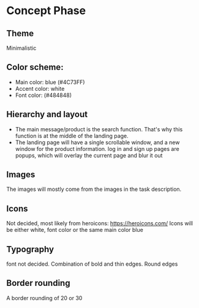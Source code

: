# Concept Phase
## Theme 
Minimalistic
## Color scheme: 
- Main color: blue (#4C73FF) 
- Accent color: white 
- Font color: (#484848)
## Hierarchy and layout
- The main message/product is the search function. That's why this function
is at the middle of the landing page.
- The landing page will have a single scrollable window, and a new window for the product information.
log in and sign up pages are popups, which will overlay the current page and blur it out

## Images
The images will mostly come from the images in the task description.

## Icons
Not decided, most likely from heroicons: https://heroicons.com/
Icons will be either white, font color or the same main color blue

## Typography
font not decided. Combination of bold and thin edges. Round edges

## Border rounding
A border rounding of 20 or 30
